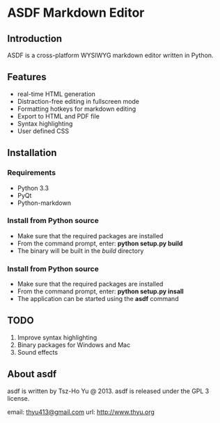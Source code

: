ASDF Markdown Editor
====================

## Introduction

ASDF is a cross-platform WYSIWYG markdown editor written in Python. 

## Features 

- real-time HTML generation
- Distraction-free editing in fullscreen mode
- Formatting hotkeys for markdown editing
- Export to HTML and PDF file
- Syntax highlighting
- User defined CSS

## Installation 

### Requirements 

- Python 3.3
- PyQt 
- Python-markdown

### Install from Python source

- Make sure that the required packages are installed
- From the command prompt, enter: **python setup.py build**
- The binary will be built in the _build_ directory

### Install from Python source

- Make sure that the required packages are installed
- From the command prompt, enter: **python setup.py insall**
- The application can be started using the **asdf** command 

## TODO

1. Improve syntax highlighting
2. Binary packages for Windows and Mac
3. Sound effects  

## About asdf

asdf is written by Tsz-Ho Yu @ 2013.
asdf is released under the GPL 3 license.

email: <thyu413@gmail.com>
url: <http://www.thyu.org>
